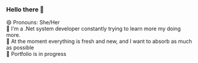 ### Hello there 👋

😄 Pronouns: She/Her<br>
🌱 I'm a .Net system developer constantly trying to learn more my doing more.<br>
👀 At the moment everything is fresh and new, and I want to absorb as much as possible<br>
🧱 Portfolio is in progress<br>


